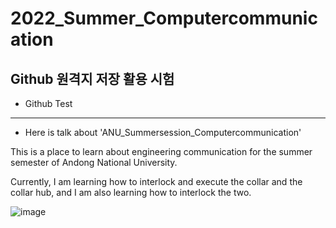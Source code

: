 # 2022_Summer_Computercommunication
## Github 원격지 저장 활용 시험
* Github Test

_____

- Here is talk about 'ANU_Summersession_Computercommunication'

This is a place to learn about engineering communication for the summer semester of Andong National University.

Currently, I am learning how to interlock and execute the collar and the collar hub, and I am also learning how to interlock the two.

![image](https://user-images.githubusercontent.com/96164365/176079328-d22fdc40-581f-4234-a3dc-2d6c5b131e6c.png)

